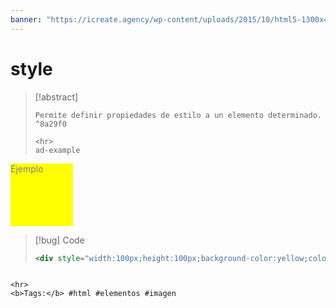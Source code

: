```yaml
---
banner: "https://icreate.agency/wp-content/uploads/2015/10/html5-1300x470.gif"
---
```

# style
> [!abstract]
> ````
> Permite definir propiedades de estilo a un elemento determinado. ^8a29f0
> 
> <hr>
> ad-example
<div style="width:100px;height:100px;background-color:yellow;color:gray;">Ejemplo</div>

> [!bug] Code
> ~~~html
> <div style="width:100px;height:100px;background-color:yellow;color:gray;">Ejemplo</div>
> ~~~


````

<hr>
<b>Tags:</b> #html #elementos #imagen 